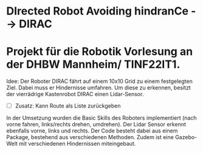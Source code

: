 # DIrected Robot Avoiding hindranCe --> DIRAC
# Projekt für die Robotik Vorlesung an der DHBW Mannheim/ TINF22IT1.
Idee:
Der Roboter DIRAC fährt auf einem 10x10 Grid zu einem festgelegten Ziel.
Dabei muss er Hindernisse umfahren. 
Um diese zu erkennen, besitzt der vierrädrige Kastenrobot DIRAC einen Lidar-Sensor.
-[ ] Zusatz: Kann Route als Liste zurückgeben

In der Umsetzung wurden die Basic Skills des Roboters implementiert (nach vorne fahren, links/rechts drehen, umdrehen). Der Lidar Sensor erkennt ebenfalls vorne, links und rechts. 
Der Code besteht dabei aus einem Package, bestehend aus verschiedenen Methoden. Zudem ist eine Gazebo-Welt mit verschiedenen Hindernissen miteingebaut.
